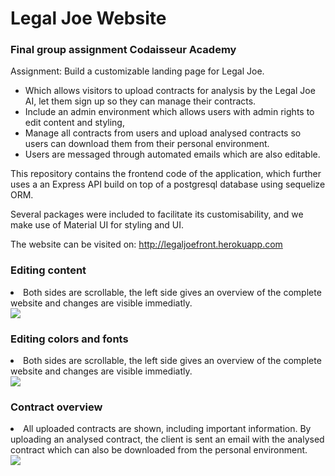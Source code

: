 <h1>Legal Joe Website</h1>
<h3>Final group assignment Codaisseur Academy</h3>

Assignment: 
Build a customizable landing page for Legal Joe.

+ Which allows visitors to upload contracts for analysis by the Legal Joe AI, let them sign up so they can manage their contracts. 
+ Include an admin environment which allows users with admin rights to edit content and styling, 
+ Manage all contracts from users and upload analysed contracts so users can download them from their personal environment. 
+ Users are messaged through automated emails which are also editable. 

This repository contains the frontend code of the application, which further uses a an Express API build on top of a postgresql database using sequelize ORM.

Several packages were included to facilitate its customisability, and we make use of Material UI for styling and UI.

The website can be visited on: http://legaljoefront.herokuapp.com

<h3>Editing content</h3> 
<li>Both sides are scrollable, the left side gives an overview of the complete website and changes are visible immediatly.</li>

<img src="http://res.cloudinary.com/gorconsola/image/upload/v1512404296/Screen_Shot_2017-11-29_at_14.29.12_wpqhdz.png" />

<br>

<h3>Editing colors and fonts</h3>
<li>Both sides are scrollable, the left side gives an overview of the complete website and changes are visible immediatly.</li>

<img src="http://res.cloudinary.com/gorconsola/image/upload/v1512404296/Screen_Shot_2017-11-29_at_14.29.36_dtyj5u.png" />

<br>

<h3>Contract overview</h3>
<li>All uploaded contracts are shown, including important information. By uploading an analysed contract, the client is sent an email with the analysed contract which can also be downloaded from the personal environment.</li>

<img src="http://res.cloudinary.com/gorconsola/image/upload/v1512404295/Screen_Shot_2017-11-29_at_14.29.44_u0tm8n.png" />
